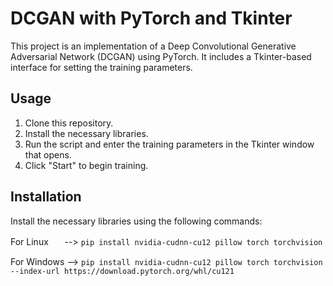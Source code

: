 # DCGAN with PyTorch and Tkinter

This project is an implementation of a Deep Convolutional Generative Adversarial Network (DCGAN) using PyTorch. It includes a Tkinter-based interface for setting the training parameters.

## Usage

1. Clone this repository.
2. Install the necessary libraries.
3. Run the script and enter the training parameters in the Tkinter window that opens.
4. Click "Start" to begin training.

## Installation

Install the necessary libraries using the following commands:

For Linuxㅤㅤ--> ```pip install nvidia-cudnn-cu12 pillow torch torchvision```

For Windows --> ```pip install nvidia-cudnn-cu12 pillow torch torchvision --index-url https://download.pytorch.org/whl/cu121```
